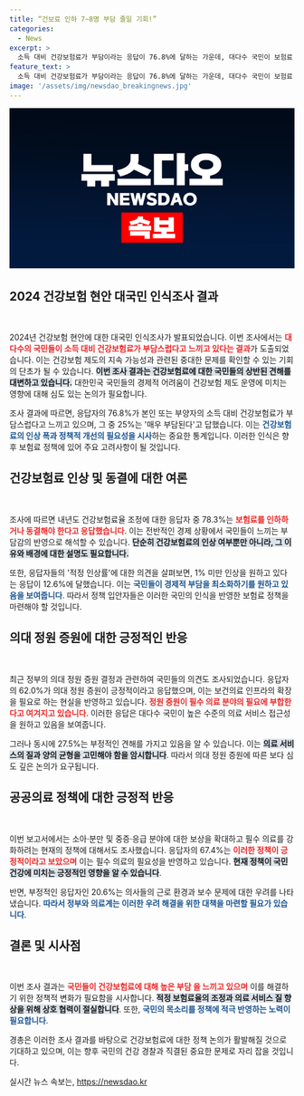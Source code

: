 ```yaml
---
title: “건보료 인하 7~8명 부담 줄일 기회!”
categories:
  - News
excerpt: >
  소득 대비 건강보험료가 부담이라는 응답이 76.8%에 달하는 가운데, 대다수 국민이 보험료 인하 또는 동결을 원하고 있습니다. 경총의 조사 결과, 건강보험료에 대한 불만과 정부의 의료 정책에 대한 긍정적 반응이 동시에 포착되었습니다.
feature_text: >
  소득 대비 건강보험료가 부담이라는 응답이 76.8%에 달하는 가운데, 대다수 국민이 보험료 인하 또는 동결을 원하고 있습니다. 경총의 조사 결과, 건강보험료에 대한 불만과 정부의 의료 정책에 대한 긍정적 반응이 동시에 포착되었습니다.
image: '/assets/img/newsdao_breakingnews.jpg'
---
```


<p><img src="/assets/img/newsdao_breakingnews.jpg" alt="flaretime 속보" /></p>

<h2 data-ke-size="size26">2024 건강보험 현안 대국민 인식조사 결과</h2>

<p data-ke-size="size16">&nbsp;</p>

<p>2024년 건강보험 현안에 대한 대국민 인식조사가 발표되었습니다. 이번 조사에서는 <b><span style="color: #ee2323;">대다수의 국민들이 소득 대비 건강보험료가 부담스럽다고 느끼고 있다는 결과</span></b>가 도출되었습니다. 이는 건강보험 제도의 지속 가능성과 관련된 중대한 문제를 확인할 수 있는 기회의 단초가 될 수 있습니다. <b><span style="background-color: #21538527;">이번 조사 결과는 건강보험료에 대한 국민들의 상반된 견해를 대변하고 있습니다.</span></b> 대한민국 국민들의 경제적 어려움이 건강보험 제도 운영에 미치는 영향에 대해 심도 있는 논의가 필요합니다.</p>

<p>조사 결과에 따르면, 응답자의 76.8%가 본인 또는 부양자의 소득 대비 건강보험료가 부담스럽다고 느끼고 있으며, 그 중 25%는 '매우 부담된다'고 답했습니다. 이는 <b><span style="color: #1a5490;">건강보험료의 인상 폭과 정책적 개선의 필요성을 시사</span></b>하는 중요한 통계입니다. 이러한 인식은 향후 보험료 정책에 있어 주요 고려사항이 될 것입니다.</p>

<h2 data-ke-size="size26">건강보험료 인상 및 동결에 대한 여론</h2>

<p data-ke-size="size16">&nbsp;</p>

<p>조사에 따르면 내년도 건강보험료율 조정에 대한 응답자 중 78.3%는 <b><span style="color: #ee2323;">보험료를 인하하거나 동결해야 한다고 응답했습니다</span></b>. 이는 전반적인 경제 상황에서 국민들이 느끼는 부담감의 반영으로 해석할 수 있습니다. <b><span style="background-color: #21538527;">단순히 건강보험료의 인상 여부뿐만 아니라, 그 이유와 배경에 대한 설명도 필요합니다.</span></b></p>

<p>또한, 응답자들의 '적정 인상률'에 대한 의견을 살펴보면, 1% 미만 인상을 원하고 있다는 응답이 12.6%에 달했습니다. 이는 <b><span style="color: #1a5490;">국민들이 경제적 부담을 최소화하기를 원하고 있음을 보여줍니다</span></b>. 따라서 정책 입안자들은 이러한 국민의 인식을 반영한 보험료 정책을 마련해야 할 것입니다.</p>

<h2 data-ke-size="size26">의대 정원 증원에 대한 긍정적인 반응</h2>

<p data-ke-size="size16">&nbsp;</p>

<p>최근 정부의 의대 정원 증원 결정과 관련하여 국민들의 의견도 조사되었습니다. 응답자의 62.0%가 의대 정원 증원이 긍정적이라고 응답했으며, 이는 보건의료 인프라의 확장을 필요로 하는 현실을 반영하고 있습니다. <b><span style="color: #ee2323;">정원 증원이 필수 의료 분야의 필요에 부합한다고 여겨지고 있습니다</span></b>. 이러한 응답은 대다수 국민이 높은 수준의 의료 서비스 접근성을 원하고 있음을 보여줍니다.</p>

<p>그러나 동시에 27.5%는 부정적인 견해를 가지고 있음을 알 수 있습니다. 이는 <b><span style="background-color: #21538527;">의료 서비스의 질과 양의 균형을 고민해야 함을 암시합니다</span></b>. 따라서 의대 정원 증원에 따른 보다 심도 깊은 논의가 요구됩니다.</p>

<h2 data-ke-size="size26">공공의료 정책에 대한 긍정적 반응</h2>

<p data-ke-size="size16">&nbsp;</p>

<p>이번 보고서에서는 소아·분만 및 중증·응급 분야에 대한 보상을 확대하고 필수 의료를 강화하려는 현재의 정책에 대해서도 조사했습니다. 응답자의 67.4%는 <b><span style="color: #ee2323;">이러한 정책이 긍정적이라고 보았으며</span></b> 이는 필수 의료의 필요성을 반영하고 있습니다. <b><span style="background-color: #21538527;">현재 정책이 국민 건강에 미치는 긍정적인 영향을 알 수 있습니다</span></b>. </p>

<p>반면, 부정적인 응답자인 20.6%는 의사들의 근로 환경과 보수 문제에 대한 우려를 나타냈습니다. <b><span style="color: #1a5490;">따라서 정부와 의료계는 이러한 우려 해결을 위한 대책을 마련할 필요가 있습니다</span></b>.</p>

<h2 data-ke-size="size26">결론 및 시사점</h2>

<p data-ke-size="size16">&nbsp;</p>

<p>이번 조사 결과는 <b><span style="color: #ee2323;">국민들이 건강보험료에 대해 높은 부담 을 느끼고 있으며</span></b> 이를 해결하기 위한 정책적 변화가 필요함을 시사합니다. <b><span style="background-color: #21538527;">적정 보험료율의 조정과 의료 서비스 질 향상을 위해 상호 협력이 절실합니다</span></b>. 또한, <b><span style="color: #1a5490;">국민의 목소리를 정책에 적극 반영하는 노력이 필요합니다</span></b>. </p>

<p>경총은 이러한 조사 결과를 바탕으로 건강보험료에 대한 정책 논의가 활발해질 것으로 기대하고 있으며, 이는 향후 국민의 건강 경찰과 직결된 중요한 문제로 자리 잡을 것입니다.</p>
실시간 뉴스 속보는, <a href="https://newsdao.kr" rel="dofollow">https://newsdao.kr</a>


